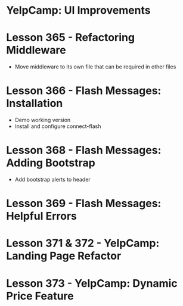 # YelpCamp: UI Improvements

# Lesson 365 - Refactoring Middleware
* Move middleware to its own file that can be required in other files

# Lesson 366 - Flash Messages: Installation
* Demo working version
* Install and configure connect-flash

# Lesson 368 - Flash Messages: Adding Bootstrap
* Add bootstrap alerts to header

# Lesson 369 - Flash Messages: Helpful Errors

# Lesson 371 & 372 - YelpCamp: Landing Page Refactor

# Lesson 373 - YelpCamp: Dynamic Price Feature